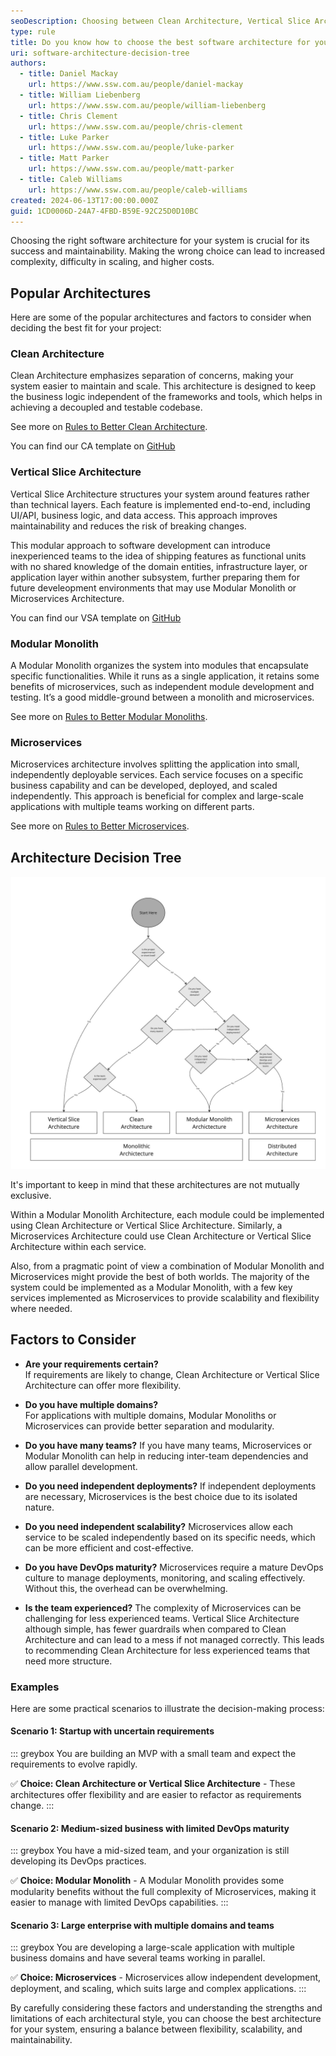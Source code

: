 ```yaml
---
seoDescription: Choosing between Clean Architecture, Vertical Slice Architecture, Modular Monolith, and Microservices can be challenging. Use this decision tree to select the best software architecture for your system.
type: rule
title: Do you know how to choose the best software architecture for your system?
uri: software-architecture-decision-tree
authors:
  - title: Daniel Mackay
    url: https://www.ssw.com.au/people/daniel-mackay
  - title: William Liebenberg
    url: https://www.ssw.com.au/people/william-liebenberg
  - title: Chris Clement
    url: https://www.ssw.com.au/people/chris-clement
  - title: Luke Parker
    url: https://www.ssw.com.au/people/luke-parker
  - title: Matt Parker
    url: https://www.ssw.com.au/people/matt-parker
  - title: Caleb Williams
    url: https://www.ssw.com.au/people/caleb-williams
created: 2024-06-13T17:00:00.000Z
guid: 1CD0006D-24A7-4FBD-B59E-92C25D0D10BC
---
```


Choosing the right software architecture for your system is crucial for its success and maintainability. Making the wrong choice can lead to increased complexity, difficulty in scaling, and higher costs.

<!--endintro-->

## Popular Architectures

Here are some of the popular architectures and factors to consider when deciding the best fit for your project:

### Clean Architecture

Clean Architecture emphasizes separation of concerns, making your system easier to maintain and scale. This architecture is designed to keep the business logic independent of the frameworks and tools, which helps in achieving a decoupled and testable codebase.

See more on [Rules to Better Clean Architecture](/rules-to-better-clean-architecture).

You can find our CA template on [GitHub](https://github.com/SSWConsulting/SSW.CleanArchitecture)

### Vertical Slice Architecture

Vertical Slice Architecture structures your system around features rather than technical layers. Each feature is implemented end-to-end, including UI/API, business logic, and data access. This approach improves maintainability and reduces the risk of breaking changes.

This modular approach to software development can introduce inexperienced teams to the idea of shipping features as functional units with no shared knowledge of the domain entities, infrastructure layer, or application layer within another subsystem, further preparing them for future develeopment environments that may use Modular Monolith or Microservices Architecture.

You can find our VSA template on [GitHub](https://github.com/SSWConsulting/SSW.VerticalSliceArchitecture)

### Modular Monolith

A Modular Monolith organizes the system into modules that encapsulate specific functionalities. While it runs as a single application, it retains some benefits of microservices, such as independent module development and testing. It’s a good middle-ground between a monolith and microservices.

See more on [Rules to Better Modular Monoliths](/rules-to-better-modular-monoliths).

### Microservices

Microservices architecture involves splitting the application into small, independently deployable services. Each service focuses on a specific business capability and can be developed, deployed, and scaled independently. This approach is beneficial for complex and large-scale applications with multiple teams working on different parts.

See more on [Rules to Better Microservices](/rules-to-better-microservices).

## Architecture Decision Tree

![Architecture Decision Tree](architecture-decision-tree-v2.jpg)

It's important to keep in mind that these architectures are not mutually exclusive.

Within a Modular Monolith Architecture, each module could be implemented using Clean Architecture or Vertical Slice Architecture. Similarly, a Microservices Architecture could use Clean Architecture or Vertical Slice Architecture within each service.

Also, from a pragmatic point of view a combination of Modular Monolith and Microservices might provide the best of both worlds. The majority of the system could be implemented as a Modular Monolith, with a few key services implemented as Microservices to provide scalability and flexibility where needed.

## Factors to Consider

* **Are your requirements certain?**  
  If requirements are likely to change, Clean Architecture or Vertical Slice Architecture can offer more flexibility.

* **Do you have multiple domains?**  
  For applications with multiple domains, Modular Monoliths or Microservices can provide better separation and modularity.

* **Do you have many teams?**
  If you have many teams, Microservices or Modular Monolith can help in reducing inter-team dependencies and allow parallel development.

* **Do you need independent deployments?**
  If independent deployments are necessary, Microservices is the best choice due to its isolated nature.

* **Do you need independent scalability?**
  Microservices allow each service to be scaled independently based on its specific needs, which can be more efficient and cost-effective.

* **Do you have DevOps maturity?**
  Microservices require a mature DevOps culture to manage deployments, monitoring, and scaling effectively. Without this, the overhead can be overwhelming.

* **Is the team experienced?**
  The complexity of Microservices can be challenging for less experienced teams. Vertical Slice Architecture although simple, has fewer guardrails when compared to Clean Architecture and can lead to a mess if not managed correctly.  This leads to recommending Clean Architecture for less experienced teams that need more structure.

### Examples

Here are some practical scenarios to illustrate the decision-making process:

#### Scenario 1: Startup with uncertain requirements

::: greybox
You are building an MVP with a small team and expect the requirements to evolve rapidly.

✅ **Choice: Clean Architecture or Vertical Slice Architecture** - These architectures offer flexibility and are easier to refactor as requirements change.
:::

#### Scenario 2: Medium-sized business with limited DevOps maturity

::: greybox
You have a mid-sized team, and your organization is still developing its DevOps practices.

✅ **Choice: Modular Monolith** - A Modular Monolith provides some modularity benefits without the full complexity of Microservices, making it easier to manage with limited DevOps capabilities.
:::

#### Scenario 3: Large enterprise with multiple domains and teams

::: greybox
You are developing a large-scale application with multiple business domains and have several teams working in parallel.

✅ **Choice: Microservices** - Microservices allow independent development, deployment, and scaling, which suits large and complex applications.
:::

By carefully considering these factors and understanding the strengths and limitations of each architectural style, you can choose the best architecture for your system, ensuring a balance between flexibility, scalability, and maintainability.

